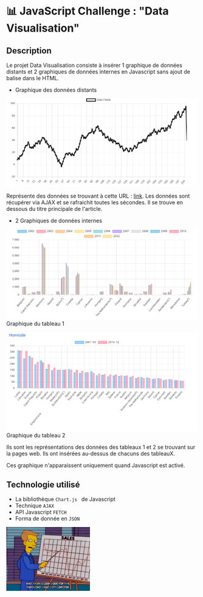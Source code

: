 # 📊 JavaScript Challenge : "Data Visualisation"
## Description

Le projet Data Visualisation consiste à insérer 1 graphique de données distants et 2 graphiques de données  internes en Javascript sans ajout de balise dans le HTML. 


+ Graphique des données distants

![Graphique de données distants](images/graphiqueDynamique.png "Graphique de données distantes")


Représente des données se trouvant à cette URL : [link](https://canvasjs.com/services/data/datapoints.php). Les données sont récupérer via AJAX et se rafraichit toutes les sécondes. Il se trouve en dessous du titre principale de l'article.

+ 2 Graphiques de données internes

![Graphique des données du tableau 1](images/graphiqueTableau1.png "Graphique des données du tableau 1")
Graphique du tableau 1

![Graphique des données du tableau 2](images/graphiqueTableau2.png "Graphique des données du tableau 2")
Graphique du tableau 2

Ils sont les représentations des données des tableaux 1 et 2 se trouvant sur la pages web. Ils ont insérées au-dessus de chacuns des tableauX.



Ces graphique n'apparaissent uniquement quand Javascript est activé.

## Technologie utilisé 

+ La bibliothèque ``Chart.js `` de Javascript
+ Technique ``AJAX``
+ API Javascript ``FETCH``
+ Forma de donnée en ``JSON``


![Simpson graphique](images/graphique.gif)